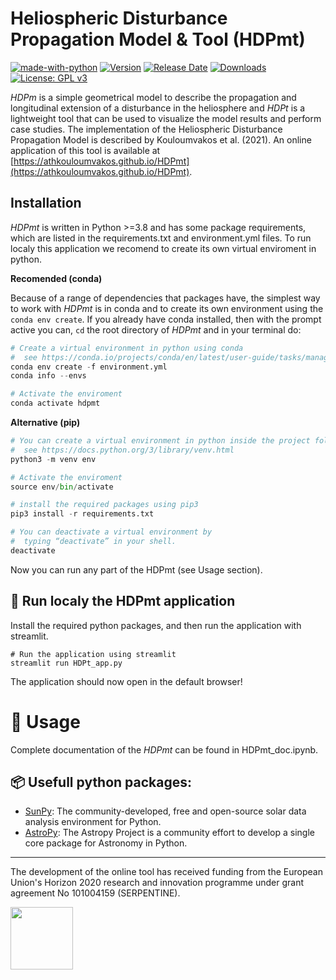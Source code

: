 # Heliospheric Disturbance Propagation Model & Tool (HDPmt)

[![made-with-python](https://img.shields.io/badge/Made%20with-Python-1f425f.svg)](https://www.python.org/)
[![Version](https://img.shields.io/github/v/release/AthKouloumvakos/HDPmt)](https://github.com/AthKouloumvakos/HDPmt/releases)
[![Release Date](https://img.shields.io/github/release-date/AthKouloumvakos/HDPmt)](https://github.com/AthKouloumvakos/HDPmt/releases)
[![Downloads](https://img.shields.io/github/downloads/AthKouloumvakos/HDPmt/total)](https://github.com/AthKouloumvakos/HDPmt)
[![License: GPL v3](https://img.shields.io/badge/License-GPL%20v3-blue.svg)](https://www.gnu.org/licenses/gpl-3.0)

_HDPm_ is a simple geometrical model to describe the propagation and longitudinal extension of a disturbance
in the heliosphere and _HDPt_ is a lightweight tool that can be used to visualize the model results and perform
case studies. The implementation of the Heliospheric Disturbance Propagation Model is described by Kouloumvakos et al. (2021).
An online application of this tool is available at [https://athkouloumvakos.github.io/HDPmt](https://athkouloumvakos.github.io/HDPmt).

## Installation

_HDPmt_ is written in Python >=3.8 and has some package requirements, which are listed in the requirements.txt and environment.yml files. 
To run localy this application we recomend to create its own virtual enviroment in python.

**Recomended (conda)**

Because of a range of dependencies that packages have, the simplest way to work with _HDPmt_ 
is in conda and to create its own environment using the ```conda env create```. 
If you already have conda installed, then with the prompt active you can,
```cd``` the root directory of _HDPmt_ and in your terminal do:

```python
# Create a virtual environment in python using conda
#  see https://conda.io/projects/conda/en/latest/user-guide/tasks/manage-environments.html
conda env create -f environment.yml
conda info --envs

# Activate the enviroment
conda activate hdpmt
```

**Alternative (pip)**

```python
# You can create a virtual environment in python inside the project folder.
#  see https://docs.python.org/3/library/venv.html
python3 -m venv env

# Activate the enviroment
source env/bin/activate

# install the required packages using pip3
pip3 install -r requirements.txt

# You can deactivate a virtual environment by 
#  typing “deactivate” in your shell.
deactivate
```

Now you can run any part of the HDPmt (see Usage section).

## 🐾 Run localy the HDPmt application
Install the required python packages, and then run the application with streamlit. 
```
# Run the application using streamlit
streamlit run HDPt_app.py
```
The application should now open in the default browser!

# 📙 Usage

Complete documentation of the _HDPmt_ can be found in HDPmt_doc.ipynb.

## 📦 Usefull python packages:
        
- [SunPy](https://sunpy.org/): The community-developed, free and open-source solar data analysis environment for Python.
- [AstroPy](https://www.astropy.org/): The Astropy Project is a community effort to develop a single core package for Astronomy in Python.

-----

The development of the online tool has received funding from the European Union's Horizon 2020 research and innovation programme under grant agreement No 101004159 (SERPENTINE). 

[<img src="https://serpentine-h2020.eu/wp-content/uploads/2021/02/SERPENTINE_logo_new.png" height="100">](https://serpentine-h2020.eu)
